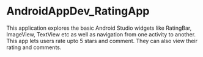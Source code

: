 # AndroidAppDev_RatingApp

This application explores the basic Android Studio widgets like RatingBar, ImageView, TextView etc as well as navigation from one activity to another.
This app lets users rate upto 5 stars and comment. They can also view their rating and comments.
